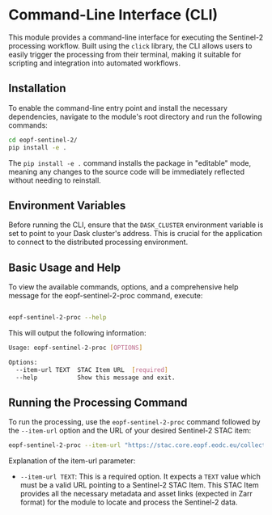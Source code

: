 # Command-Line Interface (CLI)

This module provides a command-line interface for executing the Sentinel-2 processing workflow. Built using the `click` library, the CLI allows users to easily trigger the processing from their terminal, making it suitable for scripting and integration into automated workflows.

## Installation

To enable the command-line entry point and install the necessary dependencies, navigate to the module's root directory and run the following commands:
```bash
cd eopf-sentinel-2/
pip install -e .
```

The `pip install -e .` command installs the package in "editable" mode, meaning any changes to the source code will be immediately reflected without needing to reinstall.

## Environment Variables

Before running the CLI, ensure that the `DASK_CLUSTER` environment variable is set to point to your Dask cluster's address. This is crucial for the application to connect to the distributed processing environment.

## Basic Usage and Help

To view the available commands, options, and a comprehensive help message for the eopf-sentinel-2-proc command, execute:
```bash

eopf-sentinel-2-proc --help
```
This will output the following information:
```bash
Usage: eopf-sentinel-2-proc [OPTIONS]

Options:
  --item-url TEXT  STAC Item URL  [required]
  --help           Show this message and exit.
```
## Running the Processing Command


To run the processing, use the `eopf-sentinel-2-proc` command followed by the `--item-url` option and the URL of your desired Sentinel-2 STAC item:
```bash
eopf-sentinel-2-proc --item-url "https://stac.core.eopf.eodc.eu/collections/sentinel-2-l1c/items/S2B_MSIL1C_20250113T103309_N0511_R108_T32TLQ_20250113T122458"
```

Explanation of the item-url parameter:

* `--item-url TEXT`: This is a required option. It expects a `TEXT` value which must be a valid URL pointing to a Sentinel-2 STAC Item. This STAC Item provides all the necessary metadata and asset links (expected in Zarr format) for the module to locate and process the Sentinel-2 data.